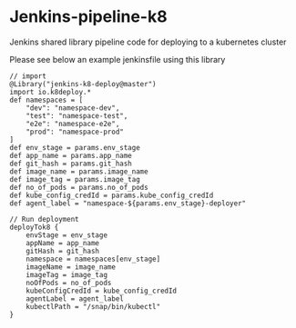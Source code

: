 # Jenkins-pipeline-k8
Jenkins shared library pipeline code for deploying to a kubernetes cluster

Please see below an example jenkinsfile using this library
```
// import
@Library("jenkins-k8-deploy@master")
import io.k8deploy.*
def namespaces = [
    "dev": "namespace-dev",
    "test": "namespace-test",
    "e2e": "namespace-e2e",
    "prod": "namespace-prod"
]
def env_stage = params.env_stage
def app_name = params.app_name
def git_hash = params.git_hash
def image_name = params.image_name
def image_tag = params.image_tag
def no_of_pods = params.no_of_pods
def kube_config_credId = params.kube_config_credId
def agent_label = "namespace-${params.env_stage}-deployer"

// Run deployment
deployTok8 {
    envStage = env_stage
    appName = app_name
    gitHash = git_hash
    namespace = namespaces[env_stage]
    imageName = image_name
    imageTag = image_tag
    noOfPods = no_of_pods
    kubeConfigCredId = kube_config_credId
    agentLabel = agent_label
    kubectlPath = "/snap/bin/kubectl"
}
```
